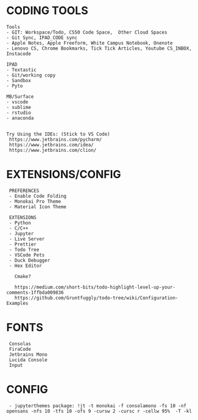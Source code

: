 # CODING TOOLS
    Tools
    - GIT: Workspace/Todo, CS50 Code Space,  Other Cloud Spaces
    - Git Sync, IPAD_CODE sync
    - Apple Notes, Apple Freeform, White Campus Notebook, Onenote
    - Lenovo CS, Chrome Bookmarks, Tick Tick Articles, Youtube CS_INBOX, Instacode

    IPAD
    - Textastic
    - Git/working copy
    - Sandbox
    - Pyto

    MB/Surface
    - vscode
    - sublime
    - rstudio
    - anaconda


    Try Using the IDEs: (Stick to VS Code)
     https://www.jetbrains.com/pycharm/
     https://www.jetbrains.com/idea/
     https://www.jetbrains.com/clion/

# EXTENSIONS/CONFIG
     PREFERENCES
     - Enable Code Folding
     - Monokai Pro Theme
     - Material Icon Theme

     EXTENSIONS
     - Python
     - C/C++
     - Jupyter
     - Live Server
     - Prettier
     - Todo Tree
     - VSCode Pets
     - Duck Debugger
     - Hex Editor

       Cmake?
       
       https://medium.com/short-bits/todo-highlight-level-up-your-comments-1ffbda009836
       https://github.com/Gruntfuggly/todo-tree/wiki/Configuration-Examples
       
# FONTS
     Consolas
     FiraCode
     Jetbrains Mono
     Lucida Console
     Input

# CONFIG
     - jupyterthemes package: !jt -t monokai -f consolamono -fs 10 -nf opensans -nfs 10 -tfs 10 -ofs 9 -cursw 2 -cursc r -cellw 95%  -T -kl


